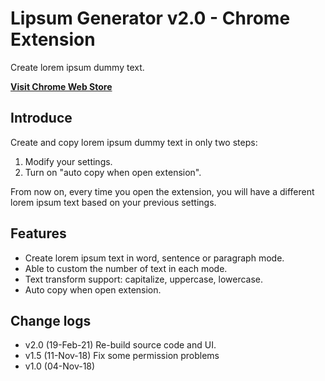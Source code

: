 # Lipsum Generator v2.0 - Chrome Extension
Create lorem ipsum dummy text.

**[Visit Chrome Web Store](https://chrome.google.com/webstore/detail/lipsum-generator/fepopmflofkppphpkfjdbmimglkeifna)**

## Introduce

Create and copy lorem ipsum dummy text in only two steps:
1. Modify your settings.
2. Turn on "auto copy when open extension".

From now on, every time you open the extension, you will have a different lorem ipsum text based on your previous settings.

## Features

- Create lorem ipsum text in word, sentence or paragraph mode.
- Able to custom the number of text in each mode.
- Text transform support: capitalize, uppercase, lowercase.
- Auto copy when open extension.

## Change logs

* v2.0 (19-Feb-21) Re-build source code and UI.
* v1.5 (11-Nov-18) Fix some permission problems
* v1.0 (04-Nov-18)
